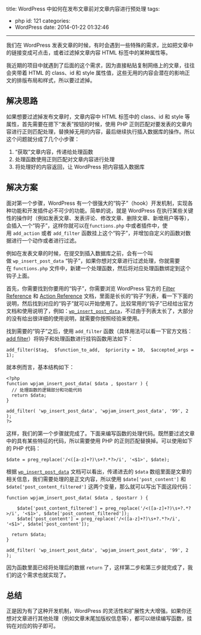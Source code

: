 title: WordPress 中如何在发布文章前对文章内容进行预处理
tags:
  - php
id: 121
categories:
  - WordPress
date: 2014-01-22 01:32:46
---

我们在 WordPress 发表文章的时候，有时会遇到一些特殊的需求，比如把文章中的链接变成可点击，或者过滤掉文章内容 HTML 标签中的某种属性等。

我近期的项目中就遇到了后面的这个需求，因为直接粘贴复制网络上的文章，往往会夹带着 HTML 的 class、id 和 style 属性值，这些无用的内容会潜在的影响正文的排版布局和样式，所以要过滤掉。

<!-- more -->

## 解决思路

如果想要过滤掉发布文章时，文章内容中 HTML 标签中的 class、id 和 style 等属性，首先需要在摁下“发表”按钮的时候，使用 PHP 正则匹配对要发表的文章内容进行正则匹配处理，替换掉无用的内容，最后继续执行插入数据库的操作。所以这个问题就分成了几个小步骤：

1.  “获取”文章内容，传递给处理函数
2.  处理函数使用正则匹配对文章内容进行处理
3.  将处理好的内容返回，让 WordPress 把内容插入数据库

## 解决方案

面对第一个步骤，WordPress 有一个很强大的“钩子”（hook）开发机制，实现各种功能和开发插件必不可少的功能。简单的说，就是 WordPress 在执行某些关键性的操作时（例如发表文章、发表评论、修改文章、删除文章、新增用户等等），会插入一个“钩子”，这样你就可以在`functions.php` 中或者插件中，使用 `add_action` 或者 `add_filter` 函数挂上这个“钩子”，并增加自定义的函数对数据进行一个动作或者进行过滤。

例如在发表文章的时候，在提交到插入数据库之前，会有一个叫做 `wp_insert_post_data` “钩子”，如果你想对文章进行过滤处理，你就需要在 `functions.php` 文件中，新建一个处理函数，然后将对应处理函数绑定到这个钩子上面。

首先，你需要找到你要用的“钩子”，你需要浏览 WordPress 官方的 [Filter Reference](http://codex.wordpress.org/Plugin_API/Filter_Reference) 和 [Action Reference](http://codex.wordpress.org/Plugin_API/Action_Reference) 文档，里面是长长的“钩子”列表，看一下下面的说明，然后找到对应的“钩子”就可以开始使用了。比较常用的“钩子”已经给出官方文档和使用说明了，例如：[`wp_insert_post_data`](http://codex.wordpress.org/Plugin_API/Filter_Reference/wp_insert_post_data)，不过由于列表太长了，大部分的没有给出很详细的使用说明，就需要你按照经验来使用。

找到需要的“钩子”之后，使用 `add_filter` 函数（具体用法可以看一下官方文档：[add filter](http://codex.wordpress.org/Function_Reference/add_filter)）将钩子和处理函数进行挂钩函数用法如下：

    add_filter($tag,  $function_to_add,  $priority = 10,  $accepted_args = 1);

就本例而言，基本结构如下：

    <?php
    function wpjam_insert_post_data( $data , $postarr ) {
      // 处理函数的逻辑部分和功能代码
      return $data;
    }

    add_filter( 'wp_insert_post_data', 'wpjam_insert_post_data', '99', 2 );
    ?>
    
这样，我们的第一个步骤就完成了。下面来编写函数的处理代码。既然要过滤文章中的具有某些特征的代码，所以需要使用 PHP 的正则匹配替换掉。可以使用如下的 PHP 代码：

    $date = preg_replace('/<([a-z]+?)\s+?.*?>/i', '<$1>', $date);
    
根据 [`wp_insert_post_data`](http://codex.wordpress.org/Plugin_API/Filter_Reference/wp_insert_post_data) 文档可以看出，传递进去的 `$data` 数组里面是文章的相关信息，我们需要处理的是正文内容，所以使用 `$date['post_content']` 和`$date['post_content_filtered']` 这两个变量，那么就可以写出下面这段代码：

    function wpjam_insert_post_data( $data , $postarr ) {

        $date['post_content_filtered'] = preg_replace('/<([a-z]+?)\s+?.*?>/i', '<$1>', $date['post_content_filtered']);
        $date['post_content'] = preg_replace('/<([a-z]+?)\s+?.*?>/i', '<$1>', $date['post_content']);

      return $data;
    }

    add_filter( 'wp_insert_post_data', 'wpjam_insert_post_data', '99', 2 );

因为函数里面已经将处理后的数据 `return` 了，这样第二步和第三步就完成了，我们的这个需求也就实现了。

## 总结

正是因为有了这种开发机制，WordPress 的灵活性和扩展性大大增强。如果你还想对文章进行其他处理（例如文章末尾加版权信息等），都可以继续编写函数，挂钩在对应的钩子即可。